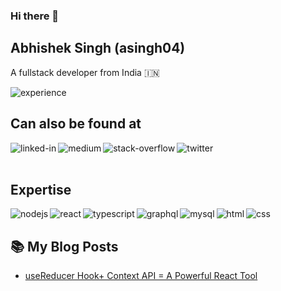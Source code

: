 ### Hi there 👋
## Abhishek Singh (asingh04)
A fullstack developer from India 🇮🇳

<img align="left" src="https://img.shields.io/static/v1?style=for-the-badge&label=experience&message=4%20years&labelColor=%23282D33&color=%2343853D" alt="experience" />

<br>

## Can also be found at
[<img align="left" alt="linked-in" src="https://img.shields.io/badge/linkedin-%230077B5.svg?&style=for-the-badge&logo=linkedin&logoColor=white" />](https://www.linkedin.com/in/abhishek-singh-a83689130/)
[<img align="left" alt="medium" src="https://img.shields.io/badge/medium-%2312100E.svg?&style=for-the-badge&logo=medium&logoColor=white" />](https://abhishek-singh4.medium.com/)
[<img align="left" alt="stack-overflow" src="https://img.shields.io/badge/stack%20overflow-FE7A16?logo=stack-overflow&logoColor=white&style=for-the-badge" />](https://stackoverflow.com/users/5280287/abhishek-singh)
[<img align="left" alt="twitter" src="https://img.shields.io/badge/twitter-%231DA1F2.svg?&style=for-the-badge&logo=twitter&logoColor=white" />](https://twitter.com/abhisin5)

<br>
<br>

## Expertise
<img align="left" alt="nodejs" src="https://img.shields.io/badge/node.js%20-%23333333.svg?&style=for-the-badge&logo=node.js&logoColor=%2343843D" />
<img align="left" alt="react" src="https://img.shields.io/badge/react%20-%23202429.svg?&style=for-the-badge&logo=react&logoColor=%2362DAFB" />
<img align="left" alt="typescript" src="https://img.shields.io/badge/typescript%20-%233178C5.svg?&style=for-the-badge&logo=typescript&logoColor=white" />
<img align="left" alt="graphql" src="https://img.shields.io/badge/graphql%20-%23161F26.svg?&style=for-the-badge&logo=graphql&logoColor=%23E434AA" />
<img align="left" alt="mysql" src="https://img.shields.io/badge/mysql%20-%234479a0.svg?&style=for-the-badge&logo=mysql&logoColor=white" />
<img align="left" alt="html" src="https://img.shields.io/badge/html%20-%23202429.svg?&style=for-the-badge&logo=html5&logoColor=%23E34F26" />
<img align="left" alt="css" src="https://img.shields.io/badge/css%20-%23202429.svg?&style=for-the-badge&logo=css3&logoColor=%231572B6" />

<br>

## 📚 My Blog Posts
<!-- BLOG-POST-LIST:START -->
- [useReducer Hook+ Context API = A Powerful React Tool](https://dev.to/asingh04/usereducer-hook-context-api-a-powerful-react-tool-32ef)
<!-- BLOG-POST-LIST:END -->

<!--
**asingh04/asingh04** is a ✨ _special_ ✨ repository because its `README.md` (this file) appears on your GitHub profile.

Here are some ideas to get you started:

- 🔭 I’m currently working on ...
- 🌱 I’m currently learning ...
- 👯 I’m looking to collaborate on ...
- 🤔 I’m looking for help with ...
- 💬 Ask me about ...
- 📫 How to reach me: ...
- ⚡ Fun fact: ...
-->
